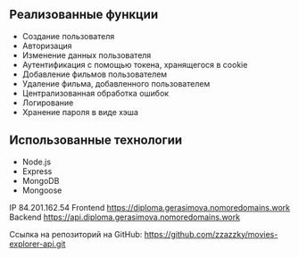 ## Реализованные функции

+ Создание пользователя
+ Авторизация
+ Изменение данных пользователя
+ Аутентификация с помощью токена, хранящегося в cookie
+ Добавление фильмов пользователем
+ Удаление фильма, добавленного пользователем
+ Централизованная обработка ошибок
+ Логирование
+ Хранение пароля в виде хэша

## Использованные технологии

+ Node.js
+ Express
+ MongoDB
+ Mongoose


IP  84.201.162.54
Frontend  https://diploma.gerasimova.nomoredomains.work
Backend  https://api.diploma.gerasimova.nomoredomains.work

Ссылка на репозиторий на GitHub: https://github.com/zzazzky/movies-explorer-api.git
